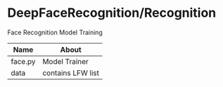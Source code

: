 # DeepFaceRecognition/Recognition
Face Recognition Model Training

Name     | About
-------- | -------------
face.py  | Model Trainer
data     | contains LFW list
